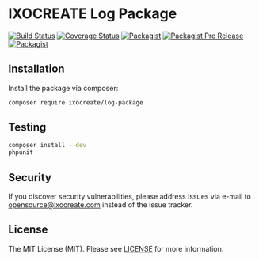 # IXOCREATE Log Package

[![Build Status](https://travis-ci.com/ixocreate/log-package.svg?branch=master)](https://travis-ci.com/ixocreate/log-package)
[![Coverage Status](https://coveralls.io/repos/github/ixocreate/log-package/badge.svg?branch=develop)](https://coveralls.io/github/ixocreate/log-package?branch=develop)
[![Packagist](https://img.shields.io/packagist/v/ixocreate/log-package.svg)](https://packagist.org/packages/ixocreate/log-package)
[![Packagist Pre Release](https://img.shields.io/packagist/vpre/ixocreate/log-package.svg)](https://packagist.org/packages/ixocreate/log-package)
[![Packagist](https://img.shields.io/packagist/l/ixocreate/log-package.svg)](https://packagist.org/packages/ixocreate/log-package)


## Installation

Install the package via composer:

```sh
composer require ixocreate/log-package
```

## Testing

```sh
composer install --dev
phpunit
```

## Security

If you discover security vulnerabilities, please address issues via e-mail to opensource@ixocreate.com instead of the issue tracker.

## License

The MIT License (MIT). Please see [LICENSE](LICENSE) for more information.
